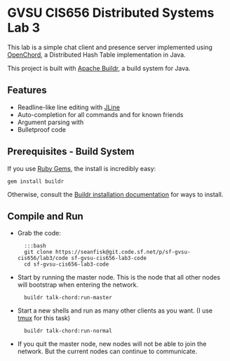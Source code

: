 GVSU CIS656 Distributed Systems Lab 3
=====================================

This lab is a simple chat client and presence server implemented using [OpenChord](http://open-chord.sourceforge.net/), a Distributed Hash Table implementation in Java.

This project is built with [Apache Buildr](http://buildr.apache.org/), a build system for Java.

Features
--------

* Readline-like line editing with [JLine](http://jline.sourceforge.net/)
* Auto-completion for all commands and for known friends
* Argument parsing with 
* Bulletproof code

Prerequisites - Build System
----------------------------

If you use [Ruby Gems](http://rubygems.org/), the install is incredibly easy:

	gem install buildr

Otherwise, consult the [Buildr installation documentation](http://buildr.apache.org/installing.html) for ways to install.

Compile and Run
---------------

* Grab the code:

		:::bash
		git clone https://seanfisk@git.code.sf.net/p/sf-gvsu-cis656/lab3/code sf-gvsu-cis656-lab3-code
		cd sf-gvsu-cis656-lab3-code

* Start by running the master node. This is the node that all other nodes will bootstrap when entering the network.

		buildr talk-chord:run-master

* Start a new shells and run as many other clients as you want. (I use [tmux](http://tmux.sourceforge.net/) for this task)

		buildr talk-chord:run-normal
		
* If you quit the master node, new nodes will not be able to join the network. But the current nodes can continue to communicate.
